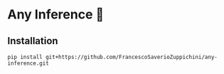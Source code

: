 # Any Inference 🚀

## Installation

```
pip install git+https://github.com/FrancescoSaverioZuppichini/any-inference.git
```
